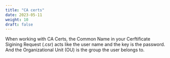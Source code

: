 ```yaml
---
title: "CA certs"
date: 2023-05-11
weight: 10
draft: false
---
```


When working with CA Certs, the Common Name in your Cerftificate Sigining Request (.csr) acts like the user name and the key is the password.  And the Organizational Unit (OU) is the group the user belongs to.